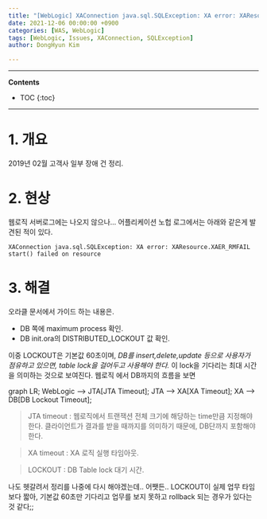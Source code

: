 ```yaml
---
title: "[WebLogic] XAConnection java.sql.SQLException: XA error: XAResource.XAER_RMFAIL start() failed"
date: 2021-12-06 00:00:00 +0900
categories: [WAS, WebLogic]
tags: [WebLogic, Issues, XAConnection, SQLException]
author: DongHyun Kim

---
```


---
**Contents**
* TOC
{:toc}
---

# 1. 개요
2019년 02월 고객사 일부 장애 건 정리.


# 2. 현상
웹로직 서버로그에는 나오지 않으나...
어플리케이션 노헙 로그에서는 아래와 같은게 발견된 적이 있다.

```
XAConnection java.sql.SQLException: XA error: XAResource.XAER_RMFAIL start() failed on resource
```


# 3. 해결
오라클 문서에서 가이드 하는 내용은.

- DB 쪽에 maximum process 확인.
- DB init.ora의 DISTRIBUTED_LOCKOUT 값 확인.

이중 LOCKOUT은 기본값 60초이며,
_DB를 insert,delete,update 등으로 사용자가 점유하고 있으면, table lock을 걸어두고 사용해야 한다._
이 lock을 기다리는 최대 시간을 의미하는 것으로 보여진다.
웹로직 에서 DB까지의 흐름을 보면

<div class="mermaid">
    graph LR;
    WebLogic --> JTA[JTA Timeout];
    JTA --> XA[XA Timeout];
    XA --> DB[DB Lockout Timeout];
</div>


>  JTA timeout : 웹로직에서 트랜잭션 전체 크기에 해당하는 time만큼 지정해야 한다. 클라이언트가 결과를 받을 때까지를 의미하기 때문에, DB단까지 포함해야 한다.

> XA timeout : XA 로직 실행 타임아웃.

> LOCKOUT : DB Table lock 대기 시간.

나도 헷갈려서 정리를 나중에 다시 해야겠는데..
어쨋든.. LOCKOUT이 실제 업무 타임보다 짧아, 기본값 60초만 기다리고 업무를 보지 못하고 rollback 되는 경우가 있다는 것 같다;;